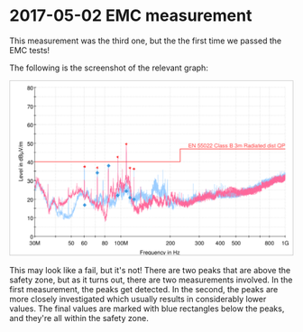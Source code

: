 # 2017-05-02 EMC measurement

This measurement was the third one, but the the first time we passed the EMC tests!

The following is the screenshot of the relevant graph:

![EMC measurement](/2017-05-02/2017-05-02_03_laptop+cable+v7.2_upa_uhk_graph.png)

This may look like a fail, but it's not! There are two peaks that are above the safety zone, but as it turns out, there are two measurements involved. In the first measurement, the peaks get detected. In the second, the peaks are more closely investigated which usually results in considerably lower values. The final values are marked with blue rectangles below the peaks, and they're all within the safety zone.

